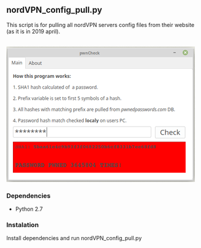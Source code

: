<h2>nordVPN_config_pull.py</h2>

This script is for pulling all nordVPN servers config files from their website (as it is in 2019 april).
<br>
<br>

![nordVPN_config_pull](https://raw.githubusercontent.com/f5AFfMhv/pwnCheck_GUI/master/pwnCheck_v1.png)

<h3>Dependencies</h3>
<ul>
  <li>Python 2.7</li>
</ul>

<h3>Instalation</h3>

Install dependencies and run nordVPN_config_pull.py